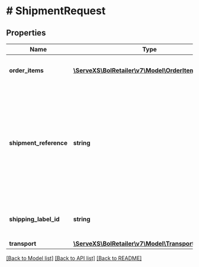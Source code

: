 # # ShipmentRequest

## Properties

Name | Type | Description | Notes
------------ | ------------- | ------------- | -------------
**order_items** | [**\ServeXS\BolRetailer\v7\Model\OrderItem[]**](OrderItem.md) | Single element list with the order item to ship. |
**shipment_reference** | **string** | A user-defined reference that you can provide to add to the shipment. Can be used for own administration purposes. Only &#39;null&#39; or non-empty strings accepted. | [optional]
**shipping_label_id** | **string** | The identifier of the purchased shipping label. | [optional]
**transport** | [**\ServeXS\BolRetailer\v7\Model\TransportInstruction**](TransportInstruction.md) |  | [optional]

[[Back to Model list]](../../README.md#models) [[Back to API list]](../../README.md#endpoints) [[Back to README]](../../README.md)
